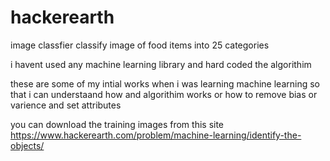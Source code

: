 # hackerearth
image classfier
classify image of food items into 25 categories

i havent used any machine learning library and hard coded the algorithim

these are some of my intial works when i was learning machine learning so that i can understaand how and algorithim works or how to remove bias or varience and set attributes

you can download the training images from this site
https://www.hackerearth.com/problem/machine-learning/identify-the-objects/
